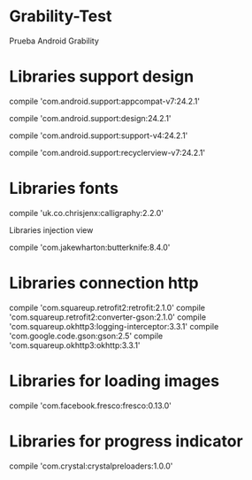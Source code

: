 # Grability-Test
Prueba Android Grability

# Libraries support design

compile 'com.android.support:appcompat-v7:24.2.1'

compile 'com.android.support:design:24.2.1'

compile 'com.android.support:support-v4:24.2.1'

compile 'com.android.support:recyclerview-v7:24.2.1'

# Libraries fonts

compile 'uk.co.chrisjenx:calligraphy:2.2.0'

Libraries injection view

compile 'com.jakewharton:butterknife:8.4.0'

# Libraries connection http

compile 'com.squareup.retrofit2:retrofit:2.1.0'
compile 'com.squareup.retrofit2:converter-gson:2.1.0'
compile 'com.squareup.okhttp3:logging-interceptor:3.3.1'
compile 'com.google.code.gson:gson:2.5'
compile 'com.squareup.okhttp3:okhttp:3.3.1'

# Libraries for loading images

compile 'com.facebook.fresco:fresco:0.13.0'

# Libraries for progress indicator

compile 'com.crystal:crystalpreloaders:1.0.0'

